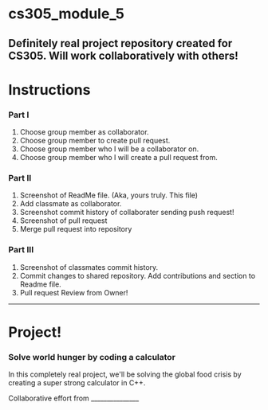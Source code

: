 # cs305_module_5
Definitely real project repository created for CS305. Will work collaboratively with others!
--------------------------------
# Instructions
### Part I
1. Choose group member as collaborator.
2. Choose group member to create pull request. 
3. Choose group member who I will be a collaborator on.
4. Choose group member who I will create a pull request from. 

### Part II
1. Screenshot of ReadMe file. (Aka, yours truly. This file)
2. Add classmate as collaborator.
3. Screenshot commit history of collaborater sending push request!
4. Screenshot of pull request 
5. Merge pull request into repository 

### Part III
1. Screenshot of classmates commit history.
2. Commit changes to shared repository. Add contributions and section to Readme file.
3. Pull request Review from Owner!
--------------------------------
# Project! 
### Solve world hunger by coding a calculator

In this completely real project, we'll be solving the global food crisis by creating a super strong calculator in C++. 

Collaborative effort from _______________
